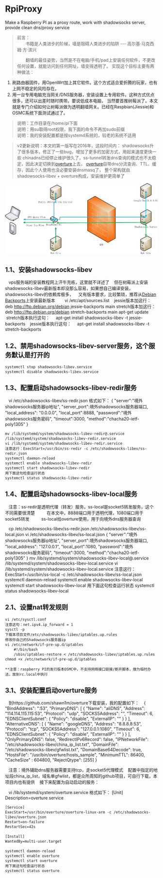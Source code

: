 ﻿# RpiProxy
Make a Raspberry PI as a proxy route, work with shadowsocks server, provide clean dns/proxy service
> 前言：  
> 　　书籍是人类进步的阶梯，墙是阻碍人类进步的陷阱   --- 高尔基·马克西姆·方·滨兴
>  
> 　　翻墙的最佳姿势，当然是不在电脑/手机/pad上安装任何软件，不更改任何设置，就能访问到任何网址，墙变得透明了。
> 实现这个目标主要有两种做法：  
1. 刷路由器固件，用OpenWrt加上其它软件。这个方式适合爱折腾的玩家，也有上网不稳定的风险存在。  
2. 用一台专用电脑充当网关/DNS服务器，安装设置上专用软件。这种方式优点很多，还可以出差时随时携带。要说低成本电脑，
当然要首推树莓派了。本文就是专门介绍如何让树莓派做为透明翻墙网关。已经在Raspbian(Jiessie)和OSMC系统下面测试通过了。

> 说明：工作目录在/home/pi下面  
> 说明：用su取得root权限，我下面的命令不再加sudo前缀  
> 说明：我的安装配置都是按systemd系统的，较老的系统不适用  

> v2更新说明：本文的第一版写在2016年，这段时间内：
shadowsocks升了很多版本，修正了一些bug，增加了更多的加密方式，用起来速度更快一些
chinadns已经停止维护很久了，ss-tunnel转发dns查询的模式也不太稳定，因此决定切换到[overture](https://github.com/shawn1m/overture)上去，
[overture](https://github.com/shawn1m/overture)自带dns分流查询、TTL、缓存，因此个人使用也没必要安装dnsmasq了，
整个架构就由shadowsocks-libev + overture构成，安装维护更简单了

![系统架构图](systems.jpg "系统架构图")

## 1.1、安装shadowsocks-libev
    vps服务端的安装教程网上汗牛充栋，这里就不详述了
    但在树莓派上安装shadowsocks-libev最新版本却没那么容易，如果想自己编译安装，shadowsocks-libev的依赖库极多，
    又有版本要求，比较繁琐，推荐从[Debian Backports](https://backports.debian.org/Instructions/)上安装最新版本
    
    vi /etc/apt/sources.list
    jessie版本加这行：
         deb http://ftp.debian.org/debian jessie-backports main
    stretch版本加这行：
         deb http://ftp.debian.org/debian stretch-backports main
    apt-get update
    stretch版本执行这句：
         apt-get install shadowsocks-libev -t jessie-backports
    jessie版本执行这句：
         apt-get install shadowsocks-libev -t stretch-backports
    
## 1.2、禁用shadowsocks-libev-server服务，这个服务默认是打开的

    systemctl stop shadowsocks-libev.service
    systemctl disable shadowsocks-libev.service

## 1.3、配置启动shadowsocks-libev-redir服务

    vi /etc/shadowsocks-libev/ss-redir.json
    格式如下：
    {
        "server":"境外shadowsocks服务器ip地址",
        "server_port":境外shadowsocks服务器端口,
        "local_address": "0.0.0.0",
        "local_port":8888,
        "password":"境外shadowsocks服务密码",
        "timeout":3000,
        "method":"chacha20-ietf-poly1305"
    }

    mv /lib/systemd/system/shadowsocks-libev-redir@.service /lib/systemd/system/shadowsocks-libev-redir.service
    vi /lib/systemd/system/shadowsocks-libev-redir.service
    注意这行：ExecStart=/usr/bin/ss-redir -c /etc/shadowsocks-libev/ss-redir.json
    systemctl daemon-reload
    systemctl enable shadowsocks-libev-redir
    systemctl start shadowsocks-libev-redir
    用下面这句检查运行状态
    systemctl status shadowsocks-libev-redir

## 1.4、配置启动shadowsocks-libev-local服务

    注意：ss-redir是透明代理（转发）服务，ss-local是socket5转发服务，这个不同需要很清楚
          在本文中，8888端口用于透明代理，1080端口用于socket5转发
          ss-local给overture使用，用于向境外dns服务器查询
          
    cp /etc/shadowsocks-libev/ss-redir.json /etc/shadowsocks-libev/ss-local.json
    vi /etc/shadowsocks-libev/ss-local.json
    {
        "server":"境外shadowsocks服务器ip地址",
        "server_port":境外shadowsocks服务器端口,
        "local_address": "127.0.0.1",
        "local_port":1080,
        "password":"境外shadowsocks服务密码",
        "timeout":3000,
        "method":"chacha20-ietf-poly1305"
    }
    mv /lib/systemd/system/shadowsocks-libev-local@.service /lib/systemd/system/shadowsocks-libev-local.service
    vi /lib/systemd/system/shadowsocks-libev-local.service
    注意这行：ExecStart=/usr/bin/ss-local -c /etc/shadowsocks-libev/ss-local.json
    systemctl daemon-reload
    systemctl enable shadowsocks-libev-local
    systemctl start shadowsocks-libev-local
    用下面这句检查运行状态
    systemctl status shadowsocks-libev-local

## 2.1、设置nat转发规则

    vi /etc/sysctl.conf
    注意这句：net.ipv4.ip_forward = 1
    sysctl -p
    下载本项目文件/etc/shadowsocks-libev/iptables.up.rules
    修改你自己的Shadowsocks服务器ip
    vi /etc/network/if-pre-up.d/iptables
        #!/bin/bash
        /sbin/iptables-restore < /etc/shadowsocks-libev/iptables.up.rules
    chmod +x /etc/network/if-pre-up.d/iptables

    **注意：raspberry PI的发行版本OSMC中，不支持网络接口链接/断开脚本，做为临时办法，放到rc.local中执行

## 3.1、安装配置启动overture服务
    
    到https://github.com/shawn1m/overture下载安装，我的配置如下：
    {
      "BindAddress": ":53",
      "PrimaryDNS": [
        {
        "Name": "aliDNS",
        "Address": "114.114.115.115:53",
        "Protocol": "udp",
        "SOCKS5Address": "",
        "Timeout": 6,
        "EDNSClientSubnet": {
          "Policy": "disable",
          "ExternalIP": ""
          }
        }
       ],
      "AlternativeDNS": [
      {
        "Name": "googleDNS",
        "Address": "8.8.8.8:53",
        "Protocol": "tcp",
        "SOCKS5Address": "127.0.0.1:1080",
        "Timeout": 6,
        "EDNSClientSubnet": {
          "Policy": "disable",
          "ExternalIP": ""
        }
      }
    ],
    "OnlyPrimaryDNS": false,
    "RedirectIPv6Record": false,
    "IPNetworkFile": "/etc/shadowsocks-libev/china_ip_list.txt",
    "DomainFile": "/etc/shadowsocks-libev/gfwlist.txt",
    "DomainBase64Decode": true,
    "HostsFile": "/usr/bin/overture/hosts_sample",
    "MinimumTTL": 86400,
    "CacheSize" : 604800,
    "RejectQtype": [255]
  }
    
    注意：境外辅助dns服务器需要支持tcp，走socket5代理模式
    配置中指定的地址段china_ip_list，域名单gfwlist，都是众所周知的github项目，可自行下载，本项目内也有提供
    接下来配置为自动启动的服务：
    
    vi /lib/systemd/system/overture.service
    格式如下：
    [Unit]
    Description=overture service
    
    [Service]
    ExecStart=/usr/bin/overture/overture-linux-arm -c /etc/shadowsocks-libev/overture.json
    Restart=on-failure
    RestartSec=42s
    
    [Install]
    WantedBy=multi-user.target

    systemctl daemon-reload
    systemctl enable overture
    systemctl start overture
    用下面这句检查运行状态
    systemctl status overture
